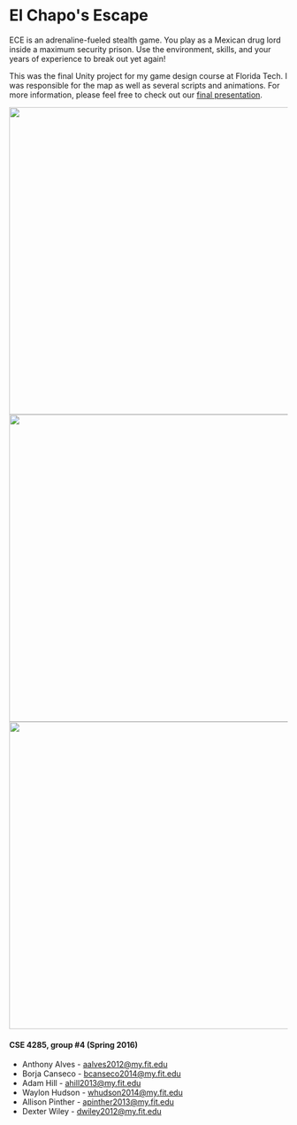# El Chapo's Escape
ECE is an adrenaline-fueled stealth game. You play as a Mexican drug lord inside a maximum security prison. Use the environment, skills, and your years of experience to break out yet again!

This was the final Unity project for my game design course at Florida Tech. I was responsible for the map as well as several scripts and animations. For more information, please feel free to check out our [final presentation](https://docs.google.com/presentation/d/1Jc25hLP9fhaEirJv3-eG2NSSb0fBIfijxMbuSG7LjEs/pub?start=false&loop=false&delayms=3000).
  
<img src="https://borja.io/images/chapo_1.png" width="555">
<img src="https://borja.io/images/chapo_2.png" width="555">
<img src="https://borja.io/images/chapo_3.png" width="555">

#### CSE 4285, group #4 (Spring 2016)
* Anthony Alves - aalves2012@my.fit.edu
* Borja Canseco - bcanseco2014@my.fit.edu
* Adam Hill - ahill2013@my.fit.edu
* Waylon Hudson - whudson2014@my.fit.edu
* Allison Pinther - apinther2013@my.fit.edu
* Dexter Wiley - dwiley2012@my.fit.edu
